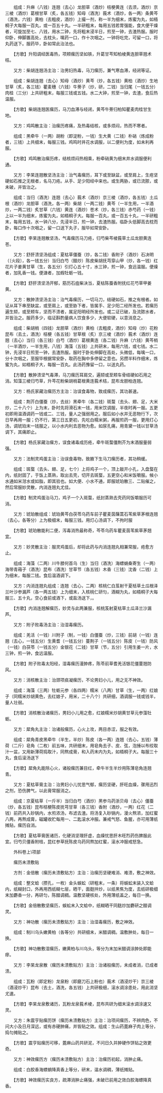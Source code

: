 <!-- { "loadSidebar": true } -->
　　组成：升麻（八钱）连翘（去心）龙胆草（酒炒）桔梗黄连（去须，酒炒）京三棱（酒炒）葛根甘草（炙，各五钱）知母（酒洗）莪术（酒炒，各一两）条黄芩（酒洗，六钱）黄柏（去粗皮，酒炒）上撮一剂，称一半为细末，炼蜜为丸，如梧桐子大每服一百丸，或一百五十丸。一半研粗末，每用五钱若胃强能，食大便干燥者，可旋加至七、八钱，用水二钟，先将粗末浸半日，煎至一钟，去渣热服。服时仰卧，伸脚置高处，去枕头，噙药一口，作十次咽之。一钟将吃完，可留一口，将丸药送下。服药毕，卧如常此治法也。

　　【方歌】升阳调经医毒热，项颊瘰历坚如铁，升葛甘芩知柏棱黄连胆草翘术桔。

　　又方：柴胡连翘汤主治：治男妇热毒，马刀瘰历，兼气寒血滞，经闭等证。

　　组成：柴胡连翘（去心）知母（酒炒）黄芩（炒，各五钱）黄柏（酒炒）生地甘草（炙，各三钱）瞿麦穗（六钱）牛蒡子（炒，研，二钱）当归尾（一钱五分）肉桂（三分）上共研粗末，每服三钱或五钱。水二大钟，煎至一钟，去渣，食后热温服。

　　【方歌】柴胡连翘医瘰历，马刀血滞与经闭，黄芩牛蒡归柏知瞿麦肉桂甘生地。

　　又方：鸡鸣散主治：治瘰历疼痛，及热毒结核，或多烦闷，热而不寒者。

　　组成：黑牵牛（一两）胡粉（即淀粉，一钱）生大黄（二钱）朴硝（炼成粉者，三钱）上共细末，每服三钱。鸡鸣时井花水调服，以二便利为度，如未利再服。

　　【方歌】鸡鸣散治瘰历疼，结核烦闷热相乘，粉牵硝黄为细末井水调服便利通。

　　又方：李杲连翘散坚汤主治：治气毒瘰历，耳下或至缺盆，或至肩上，生疮坚硬如石推之无根者，名马刀疮。从手、足少阳经中来也。或生两胁，或已流脓，或未破，并皆治之。

　　组成：当归（酒洗）连翘（去心）莪术（酒炒）京三棱（酒炒，各五钱）土瓜根（酒炒）龙胆草（酒洗，各一两）柴胡（一两二钱）黄芩（一半生用，一半酒炒，一两二钱）炙甘草（六钱）黄连（酒炒）苍术（炒，各三钱）赤芍药（一钱）上以一半为细末，炼蜜为丸，如梧桐子大。每服一百丸，或一百五十丸，一半研粗末，每用五钱，水一钟八分，先浸半日，煎一钟，去渣热服。临卧头低脚高去枕而卧，每口作十次咽之，留一口送下丸子，服毕如常安卧。

　　【方歌】李杲连翘散坚汤，气毒瘰历马刀疮，归芍柴芩棱莪草土瓜龙胆黄连苍。

　　又方：舒肝溃坚汤组成：夏枯草僵蚕（炒，各二钱）香附子（酒炒）石决明（〔火段〕，各一钱五分）当归白芍（醋炒）陈皮柴胡抚芎穿山甲（炒，各一钱）红花片子姜黄甘草（生，各五分）引灯心五十寸，水三钟，煎一钟，食远温服。便燥者，加乳香一钱。便溏者，加煆牡蛎一钱。

　　【方歌】舒肝溃坚汤开郁，筋历石疽柴决当，夏枯陈蚕香附抚红花芍草甲姜黄。

　　又方：散肿溃坚汤主治：治气毒瘰历，一切马刀，结硬如石，推之有根者。如证从耳下串至缺盆，或至肩上，或至胁下者，皆属手、足少阳二经所发也。若瘰历遍生颏，或至颊车，坚而不溃者，属足阳明经所发也。或二证已破，及流脓水者，并皆治之。服药多少，临证斟酌量病人饮食多少，大便软硬，以意消息之。

　　组成：柴胡梢（四钱）龙胆草（酒炒）黄柏（去粗皮，酒炒）知母（炒）花粉昆布（去土，酒洗）桔梗（各五钱）甘草根（炙）京三棱（酒炒）莪术（酒炒）连翘（去心）当归（各三钱）白芍（酒炒）葛根黄连（各二钱）升麻（六钱）黄芩梢（一半酒炒，一半生用，八钱）海藻（五钱）上共研末，每用六钱，或七钱。水二钟，先浸半日煎至一钟，去渣热服。服时于卧处伸脚在高处，头微低，每噙一口，分十次咽之，至服毕根据常安卧，取药在胸中多停留之意也。另攒半料作细末，炼蜜为丸，如梧桐子大，每服一百丸。此汤药豫留一口，以送丸药。

　　【方歌】散肿溃坚气毒滞，马刀瘰历耳肩交，遍颏或至颊车骨结硬如石用之消。知藻三棱归芍草，升芩花粉柴胡梢葛根黄连莪术桔，昆布龙胆柏连翘。

　　又方：杨氏家藏治瘰历方主治：治误食毒物，致成瘰历，其功甚速。

　　组成：荆芥白僵蚕（炒，去丝）黑牵牛（各二钱）斑蝥（去头、翅、足，大米炒，二十八个）上为末，卧时先将滑石末一钱，用米饮调服，半夜时再一服。五更初即用温酒调药一钱或二、三钱，量人之强弱用之。服后如小水并无恶物行下，次日早再用一服；仍不行，第三日五更初，先吃白糯米粥，再服煎药一服，更用灯心汤，调琥珀末一钱服之，以小水内利去恶物为愈。如尿孔痛，用青黛一钱以甘草汤调下，其痛即止。

　　【方歌】杨氏家藏治瘰方，误食诸毒成历疮，牵牛斑蝥僵荆芥为末酒服量弱强。

　　又方：法制灵鸡蛋主治：治误食毒物，致腋下生马刀瘰历者，其功稍缓。

　　组成：斑蝥（去头、翅、足，七个）上将鸡子一个，顶上敲开小孔，入盘蝥在内，纸封固了，于饭上蒸熟，取出去壳，切开去斑蝥，五更空心和米饭嚼服。候小水通如米泔水或如脂，即其验也。如大便、小水不通，即服琥珀散三、二贴催之，然后常服妙灵散，内消连翘丸尤佳。

　　【方歌】制灵鸡蛋治马刀，鸡子一个入斑蝥，纸封蒸熟去壳药同饭嚼服历可消。

　　又方：琥珀散组成：琥珀黄芩白茯苓乌药车前子瞿麦茵蔯蒿石苇紫草茅根连翘（去心，各等分）上为极细末，每服三钱。用灯心汤调下，不拘时服

　　【方歌】琥珀散能利二便，泻毒消热最称奇，芩苓乌药车瞿麦茵苇紫草茅翘宜。

　　又方：妙灵散主治：服灵鸡蛋后，却将此药与内消连翘丸相兼常服，疮愈方止。

　　组成：海藻（二两）川牛膝何首乌（生）当归（酒洗）海螵蛸桑寄生（一两）海带青葙子（酒洗）昆布（酒洗）甘草节（各五钱）木香（三钱）沈香（二钱）上为细末，每服二钱。食后温酒调下。

　　又方：内消连翘丸组成：连翘（去心，二两）核桃仁白芨射干夏栝草土瓜根泽兰叶沙参漏芦（各一两五钱）上为细末，入核桃仁研匀，酒糊为丸，如梧桐子大每服三、五十丸，空心食前或酒下，或盐汤送下，。

　　【方歌】内消连翘解瘰历，妙灵与此两兼服，核桃芨射夏枯草土瓜泽兰沙漏芦。

　　又方：附子败毒汤主治：治湿毒瘰历。

　　组成：羌活（一钱）川附子（制，一钱）白僵蚕（炒，三钱）前胡（一钱）连翘（去心，一钱五分）生黄耆（一钱五分）蔓荆子（一钱五分）陈皮（一钱）防风（一钱）白茯苓（一钱五分）金银花（二钱）甘草（节，五分）引用生姜一片，水三钟，煎一钟，食远温服。

　　【方歌】附子败毒太阳经，湿毒瘰历漫肿疼，陈苓前草耆羌活银花僵蔓翘防风。

　　又方：消核散主治：治颈项痰凝瘰历，不论男妇小儿，用之无不神效。

　　组成：海藻（三两）牡蛎元参（各四两）糯米（八两）甘草（生，一两）红娘子（同糯米炒胡黄色，去红娘子，用米，二十八个）共研细，酒调服一钱或钱半，量人壮弱。

　　【方歌】消核散治诸瘰历，男妇小儿用之愈，红娘糯米炒胡黄甘草元参藻牡蛎。

　　又方：犀角丸主治：治诸般瘰历，心火上攻，两目赤涩，服之有效。

　　组成：犀角青皮黑牵牛（半生，半炒）陈皮（各一两）连翘（去心，五钱）薄荷（二斤）皂角（二枚）前五味，共研细末，用皂角去子、皮、弦，泡捶以布绞取汁一盆，又用新薄荷捣取汁，同熬成膏，和入药末内为丸，如梧桐子大。每服三十丸，食后滚汤送下

　　【方歌】犀角丸能除心火，诸般瘰历兼目红，牵牛半生半炒用陈薄皂角连翘青。

　　又方：夏枯草膏主治：治男妇小儿忧思气郁，瘰历坚硬，肝旺血燥，骤用迅烈之剂，恐伤脾气，以此膏常服消之。

　　组成：京夏枯草（一斤半）当归白芍（酒炒）黑参乌药浙贝母（去心）僵蚕（炒，各五钱）昆布桔梗陈皮抚芎甘草（各三钱）香附（酒炒，一两）红花（二钱）前药共入砂锅内，水煎浓汤，布滤去渣。将汤复入砂锅内，漫火熬浓，加红蜜八两，再熬成膏，磁罐收贮每用一、二匙滚水冲服。兼戒气怒、鱼腥，亦可用薄纸摊贴，瘰历自消。

　　【方歌】夏枯草膏医诸历，化硬消坚理肝虚，血燥忧思肝木旺烈药伤脾服此宜。归芍贝僵香附桔，昆红参草抚陈皮乌药同熬加红蜜，滚水冲服戒怒急。

　　外科卷上\项部

　　瘰历未溃敷贴

　　方剂：金倍散（瘰历未溃敷贴方）主治：治瘰历坚硬难消、难溃，敷之神效。

　　组成：整文蛤（攒孔，一枚）金头蜈蚣（研粗末，一条）将蜈蚣末装入文蛤内，纸糊封口，外再用西纸糊七层，晒干，面麸拌炒，以纸黑焦为度，去纸研极细末加麝香一分，再研匀，陈醋调稠。温敷坚硬核处，外用薄纸盖之，每日一换。

　　【方歌】金倍散敷坚瘰历，蜈蚣末入文蛤中，纸糊晒干同麸炒加麝研之醋调灵。

　　又方：神功散（瘰历未溃敷贴方）主治：治湿毒瘰历，敷之神效。

　　组成：制川乌头嫩黄柏（各等分）共研细末，米醋调稠。温敷肿处，每日一换。

　　【方歌】神功散敷湿瘰历，嫩黄柏与川乌头，等分为末加米醋调涂肿处即能瘳。

　　又方：李杲龙泉散（瘰历未溃敷贴方）主治：治诸般瘰历，未成者消，已成者溃。

　　组成：瓦粉（即定粉）龙泉粉（即磨刀石上粉也）莪术（酒浸炒干）京三棱（酒浸炒干）昆布（去土，酒洗，各五钱）上共研极细，滚水调涂患处，用此消坚尤速。

　　【方歌】李杲龙泉敷诸历，瓦粉龙泉莪术棱，昆布共研为细末滚水调涂速又灵。

　　又方：朱震亨贴瘰历饼（瘰历未溃敷贴方）主治：治项间瘰历，不辨肉色，不问大小及日月深远，或有赤硬肿痛，并皆贴之效。组成：生山药蓖麻子肉上等分，捣匀摊贴之。

　　【方歌】震亨贴瘰历可移，蓖麻山药共研泥，不问日久并肿硬作饼贴之效更奇。

　　又方：神效瘰历方（瘰历未溃敷贴方）主治：治瘰历初起，消肿止痛。

　　组成：白胶香海螵蛸降真香上等分，研末，温水调稠，薄纸摊贴。

　　【方歌】神效瘰历实良方，疏滞消肿止痛强，未破已前用之效白胶海螵降真香。

